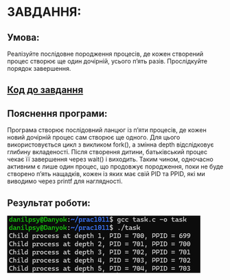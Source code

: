 # ЗАВДАННЯ:

## Умова:

Реалізуйте послідовне породження процесів, де кожен створений процес створює ще один дочірній, усього п’ять разів. Прослідкуйте порядок завершення.

## [Код до завдання](task.c)

## Пояснення програми:

Програма створює послідовний ланцюг із п’яти процесів, де кожен новий дочірній процес сам створює ще одного. Для цього використовується цикл з викликом fork(), а змінна depth відслідковує глибину вкладеності. Після створення дитини, батьківський процес чекає її завершення через wait() і виходить. Таким чином, одночасно активним є лише один процес, що продовжує породження, поки не буде створено п’ять нащадків, кожен із яких має свій PID та PPID, які ми виводимо через printf для наглядності.


## Результат роботи:

![](1.jpg)